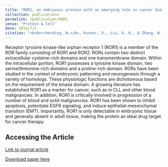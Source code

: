 ```yaml
---
title: "ROR1, an embryonic protein with an emerging role in cancer biology."
collection: publications
permalink: /publication/ROR1
venue: 'Protein & Cell'
date: 2014/7/1
citation: "<b>Borcherding, N.</b>, Kusner, D., Liu, G. H., & Zhang, W. ROR1, an embryonic protein with an emerging role in cancer biology. Protein Cell 2014. " 
---
```


Receptor tyrosine kinase-like orphan receptor 1 (ROR1) is a member of the ROR family consisting of ROR1 and ROR2. RORs contain two distinct extracellular cysteine-rich domains and one transmembrane domain. Within the intracellular portion, ROR1 possesses a tyrosine kinase domain, two serine/threonine-rich domains and a proline-rich domain. RORs have been studied in the context of embryonic patterning and neurogenesis through a variety of homologs. These physiologic functions are dichotomous based on the requirement of the kinase domain. A growing literature has established ROR1 as a marker for cancer, such as in CLL and other blood malignancies. In addition, ROR1 is critically involved in progression of a number of blood and solid malignancies. ROR1 has been shown to inhibit apoptosis, potentiate EGFR signaling, and induce epithelial-mesenchymal transition (EMT). Importantly, ROR1 is only detectable in embryonic tissue and generally absent in adult tissue, making the protein an ideal drug target for cancer therapy.

Accessing the Article
----
[Link to journal article](https://link.springer.com/article/10.1007/s13238-014-0059-7)

[Download paper here](https://ncborcherding.github.io/files/ROR1.pdf)


